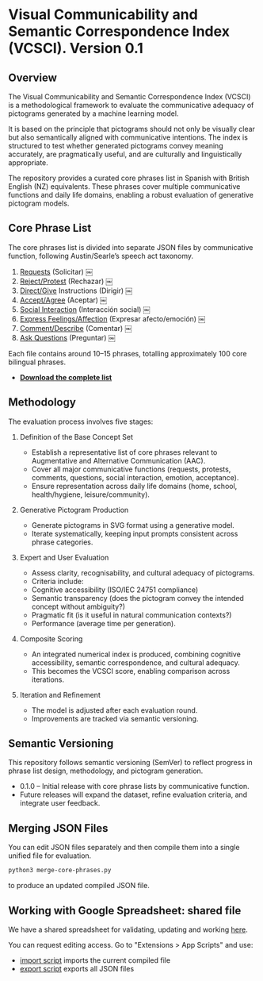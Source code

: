 # Visual Communicability and Semantic Correspondence Index (VCSCI). Version 0.1

## Overview

The Visual Communicability and Semantic Correspondence Index (VCSCI) is a methodological framework to evaluate the communicative adequacy of pictograms generated by a machine learning model.

It is based on the principle that pictograms should not only be visually clear but also semantically aligned with communicative intentions. The index is structured to test whether generated pictograms convey meaning accurately, are pragmatically useful, and are culturally and linguistically appropriate.

The repository provides a curated core phrases list in Spanish with British English (NZ) equivalents. These phrases cover multiple communicative functions and daily life domains, enabling a robust evaluation of generative pictogram models.


## Core Phrase List

The core phrases list is divided into separate JSON files by communicative function, following Austin/Searle’s speech act taxonomy.
1. [Requests](core-phrase-list-01-request.json) (Solicitar) ￼
2. [Reject/Protest](core-phrase-list-02-reject.json) (Rechazar) ￼
3. [Direct/Give](core-phrase-list-03-direct.json) Instructions (Dirigir) ￼
4. [Accept/Agree](core-phrase-list-04-accept.json) (Aceptar) ￼
5.  [Social Interaction](core-phrase-list-05-interact.json) (Interacción social) ￼
6.  [Express Feelings/Affection](core-phrase-list-06-express.json) (Expresar afecto/emoción) ￼
7. [Comment/Describe](core-phrase-list-07-comment.json) (Comentar) ￼
8. [Ask Questions](core-phrase-list-08-ask.json) (Preguntar) ￼

Each file contains around 10–15 phrases, totalling approximately 100 core bilingual phrases. 

- **[Download the complete list](core-phrase-list-all.json)**


## Methodology

The evaluation process involves five stages:

1. Definition of the Base Concept Set
   - Establish a representative list of core phrases relevant to Augmentative and Alternative Communication (AAC).
   - Cover all major communicative functions (requests, protests, comments, questions, social interaction, emotion, acceptance).
   - Ensure representation across daily life domains (home, school, health/hygiene, leisure/community).

2. Generative Pictogram Production
   - Generate pictograms in SVG format using a generative model.
   - Iterate systematically, keeping input prompts consistent across phrase categories.

3. Expert and User Evaluation
   - Assess clarity, recognisability, and cultural adequacy of pictograms.
   - Criteria include:
   - Cognitive accessibility (ISO/IEC 24751 compliance)
   - Semantic transparency (does the pictogram convey the intended concept without ambiguity?)
   - Pragmatic fit (is it useful in natural communication contexts?)
   - Performance (average time per generation).

4. Composite Scoring
   - An integrated numerical index is produced, combining cognitive accessibility, semantic correspondence, and cultural adequacy.
   - This becomes the VCSCI score, enabling comparison across iterations.

5. Iteration and Refinement
   - The model is adjusted after each evaluation round.
   - Improvements are tracked via semantic versioning.


## Semantic Versioning

This repository follows semantic versioning (SemVer) to reflect progress in phrase list design, methodology, and pictogram generation.
 - 0.1.0 – Initial release with core phrase lists by communicative function.
 - Future releases will expand the dataset, refine evaluation criteria, and integrate user feedback.


## Merging JSON Files

You can edit JSON files separately and then compile them into a single unified file for evaluation.

```bash
python3 merge-core-phrases.py
```
to produce an updated compiled JSON file.

## Working with Google Spreadsheet: shared file 
We have a shared spreadsheet for validating, updating and working [here](https://docs.google.com/spreadsheets/d/1gGF8FiW6n2mepbdyasWGiE2wf1b54ufhRWS23dUyiQM/edit?usp=sharing). 

You can request editing access.
Go to "Extensions > App Scripts" and use:
- [import script](import.js) imports the current compiled file 
- [export script](export.js) exports all JSON files
